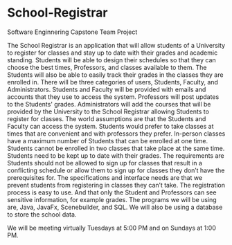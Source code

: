 # School-Registrar
Software Enginnering Capstone Team Project

The School Registrar is an application that will allow students of a University to register for classes and stay up to date with their grades and academic standing. Students will be able to design their schedules so that they can choose the best times, Professors, and classes available to them. The Students will also be able to easily track their grades in the classes they are enrolled in.
There will be three categories of users, Students, Faculty, and Administrators. Students and Faculty will be provided with emails and accounts that they use to access the system. Professors will post updates to the Students' grades. Administrators will add the courses that will be provided by the University to the School Registrar allowing Students to register for classes.
    The world assumptions are that the Students and Faculty can access the system. Students would prefer to take classes at times that are convenient and with professors they prefer. In-person classes have a maximum number of Students that can be enrolled at one time. Students cannot be enrolled in two classes that take place at the same time. Students need to be kept up to date with their grades. The requirements are Students should not be allowed to sign up for classes that result in a conflicting schedule or allow them to sign up for classes they don’t have the prerequisites for.
	The specifications and interface needs are that we prevent students from registering in classes they can’t take. The registration process is easy to use. And that only the Student and Professors can see sensitive information, for example grades. The programs we will be using are, Java, JavaFx, Scenebuilder, and SQL. We will also be using a database to store the school data. 

We will be meeting virtually Tuesdays at 5:00 PM and on Sundays at 1:00 PM.

